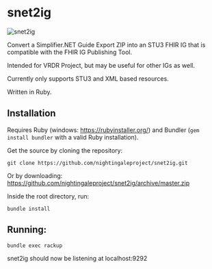 # snet2ig

![snet2ig](https://user-images.githubusercontent.com/14923551/53974278-42d2d780-40d0-11e9-9680-fa285039af78.png)

Convert a Simplifier.NET Guide Export ZIP into an STU3 FHIR IG that is compatible with the FHIR IG Publishing Tool.

Intended for VRDR Project, but may be useful for other IGs as well.

Currently only supports STU3 and XML based resources.

Written in Ruby.

## Installation

Requires Ruby (windows: https://rubyinstaller.org/) and Bundler (`gem install bundler` with a valid Ruby installation). 

Get the source by cloning the repository:

```
git clone https://github.com/nightingaleproject/snet2ig.git
```

Or by downloading: https://github.com/nightingaleproject/snet2ig/archive/master.zip

Inside the root directory, run:

```
bundle install
```

## Running:

```
bundle exec rackup
```
snet2ig should now be listening at localhost:9292
